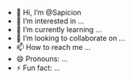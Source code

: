 - 👋 Hi, I’m @Sapicion
- 👀 I’m interested in ...
- 🌱 I’m currently learning ...
- 💞️ I’m looking to collaborate on ...
- 📫 How to reach me ...
- 😄 Pronouns: ...
- ⚡ Fun fact: ...

<!---
Sapicion/Sapicion is a ✨ special ✨ repository because its `README.md` (this file) appears on your GitHub profile.
You can click the Preview link to take a look at your changes.
--->
